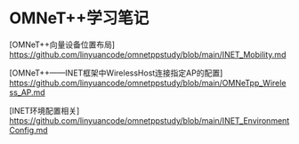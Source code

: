 # OMNeT++学习笔记

[OMNeT++向量设备位置布局] <https://github.com/linyuancode/omnetppstudy/blob/main/INET_Mobility.md>

[OMNeT++——INET框架中WirelessHost连接指定AP的配置] <https://github.com/linyuancode/omnetppstudy/blob/main/OMNeTpp_Wireless_AP.md>

[INET环境配置相关] <https://github.com/linyuancode/omnetppstudy/blob/main/INET_EnvironmentConfig.md>